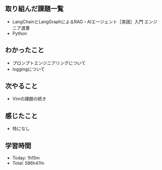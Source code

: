 ## 取り組んだ課題一覧
- LangChainとLangGraphによるRAG・AIエージェント［実践］入門 エンジニア選書
- Python
## わかったこと
- プロンプトエンジニアリングについて
- loggingについて
## 次やること
- Vimの課題の続き
## 感じたこと
- 特になし
## 学習時間
- Today: 1h15m
- Total: 586h47m
